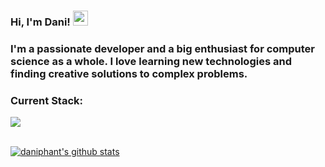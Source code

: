 <h3>Hi, I'm Dani!  <img height="24" src="https://emojipedia-us.s3.amazonaws.com/source/skype/289/ghost_1f47b.png"> </h3>
<h3>I'm a passionate developer and a big enthusiast for computer science as a whole. I love learning new technologies and finding creative solutions to complex problems.</h3>

<h3>Current Stack:</h3>
<p>
<a href="https://skillicons.dev">
  <img src="https://skillicons.dev/icons?i=ts,nodejs,graphql,nextjs,mysql,postgresql,mongo,redis,jest,docker,vscode,python,dotnet" />
</a>
</p>

<br>

<div align="left">
  <a href="https://github.com/anuraghazra/github-readme-stats"><img align="center" src="https://github-readme-stats.vercel.app/api?username=daniphant&theme=radical&hide=issues&count_private=true" alt="daniphant's github stats" /></a>
 </div>
